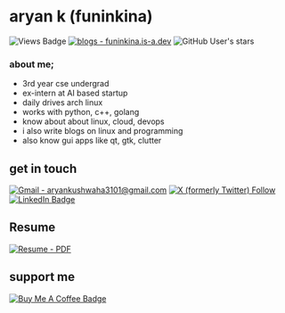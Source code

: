 # aryan k (funinkina)

![Views Badge](https://komarev.com/ghpvc/?username=funinkina&label=Profile%20views&color=0e75b6&style=flat) [![blogs - funinkina.is-a.dev](https://img.shields.io/static/v1?label=blogs&message=funinkina.is-a.dev&color=blue)](https://funinkina.is-a.dev) ![GitHub User's stars](https://img.shields.io/github/stars/funinkina)


### about me;
- 3rd year cse undergrad
- ex-intern at AI based startup
- daily drives arch linux
- works with python, c++, golang
- know about about linux, cloud, devops
- i also write blogs on linux and programming
- also know gui apps like qt, gtk, clutter

## get in touch
[![Gmail - aryankushwaha3101@gmail.com](https://img.shields.io/badge/Gmail-aryankushwaha3101%40gmail.com-4e7493?logo=Gmail)](mailto:aryankushwaha3101@gmail.com) [![X (formerly Twitter) Follow](https://img.shields.io/twitter/follow/funinkina?label=%40funinkina)](https://x.com/funinkina)  [![LinkedIn Badge](https://img.shields.io/badge/LinkedIn-0A66C2?logo=linkedin&logoColor=fff&style=plastic)](https://www.linkedin.com/in/funinkina)

## Resume

[![Resume - PDF](https://img.shields.io/badge/Resume-PDF-62934e)](https://drive.google.com/file/d/1ihZrQcT2tONVpIvPu10jKKj2tmh7F0pw/view?usp=sharing)

## support me
[![Buy Me A Coffee Badge](https://img.shields.io/badge/Buy%20Me%20A%20Coffee-FD0?logo=buymeacoffee&logoColor=000&style=plastic)](https://www.buymeacoffee.com/funinkina)
